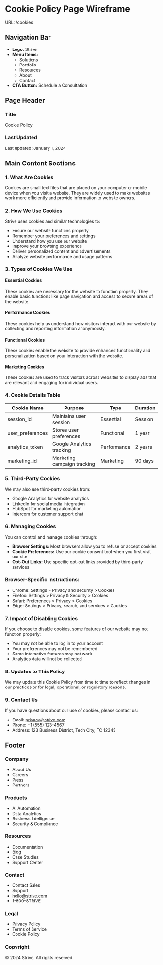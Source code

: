 # Cookie Policy Page Wireframe
URL: /cookies

## Navigation Bar
- **Logo:** Strive
- **Menu Items:**
  - Solutions
  - Portfolio
  - Resources
  - About
  - Contact
- **CTA Button:** Schedule a Consultation

## Page Header
### Title
Cookie Policy

### Last Updated
Last updated: January 1, 2024

## Main Content Sections

### 1. What Are Cookies
Cookies are small text files that are placed on your computer or mobile device when you visit a website. They are widely used to make websites work more efficiently and provide information to website owners.

### 2. How We Use Cookies
Strive uses cookies and similar technologies to:
- Ensure our website functions properly
- Remember your preferences and settings
- Understand how you use our website
- Improve your browsing experience
- Deliver personalized content and advertisements
- Analyze website performance and usage patterns

### 3. Types of Cookies We Use

#### Essential Cookies
These cookies are necessary for the website to function properly. They enable basic functions like page navigation and access to secure areas of the website.

#### Performance Cookies
These cookies help us understand how visitors interact with our website by collecting and reporting information anonymously.

#### Functional Cookies
These cookies enable the website to provide enhanced functionality and personalization based on your interaction with the website.

#### Marketing Cookies
These cookies are used to track visitors across websites to display ads that are relevant and engaging for individual users.

### 4. Cookie Details Table
| Cookie Name | Purpose | Type | Duration |
|------------|---------|------|----------|
| session_id | Maintains user session | Essential | Session |
| user_preferences | Stores user preferences | Functional | 1 year |
| analytics_token | Google Analytics tracking | Performance | 2 years |
| marketing_id | Marketing campaign tracking | Marketing | 90 days |

### 5. Third-Party Cookies
We may also use third-party cookies from:
- Google Analytics for website analytics
- LinkedIn for social media integration
- HubSpot for marketing automation
- Intercom for customer support chat

### 6. Managing Cookies
You can control and manage cookies through:
- **Browser Settings:** Most browsers allow you to refuse or accept cookies
- **Cookie Preferences:** Use our cookie consent tool when you first visit our site
- **Opt-Out Links:** Use specific opt-out links provided by third-party services

### Browser-Specific Instructions:
- Chrome: Settings > Privacy and security > Cookies
- Firefox: Settings > Privacy & Security > Cookies
- Safari: Preferences > Privacy > Cookies
- Edge: Settings > Privacy, search, and services > Cookies

### 7. Impact of Disabling Cookies
If you choose to disable cookies, some features of our website may not function properly:
- You may not be able to log in to your account
- Your preferences may not be remembered
- Some interactive features may not work
- Analytics data will not be collected

### 8. Updates to This Policy
We may update this Cookie Policy from time to time to reflect changes in our practices or for legal, operational, or regulatory reasons.

### 9. Contact Us
If you have questions about our use of cookies, please contact us:
- Email: privacy@strive.com
- Phone: +1 (555) 123-4567
- Address: 123 Business District, Tech City, TC 12345

## Footer
### Company
- About Us
- Careers
- Press
- Partners

### Products
- AI Automation
- Data Analytics
- Business Intelligence
- Security & Compliance

### Resources
- Documentation
- Blog
- Case Studies
- Support Center

### Contact
- Contact Sales
- Support
- hello@strive.com
- 1-800-STRIVE

### Legal
- Privacy Policy
- Terms of Service
- Cookie Policy

### Copyright
© 2024 Strive. All rights reserved.
